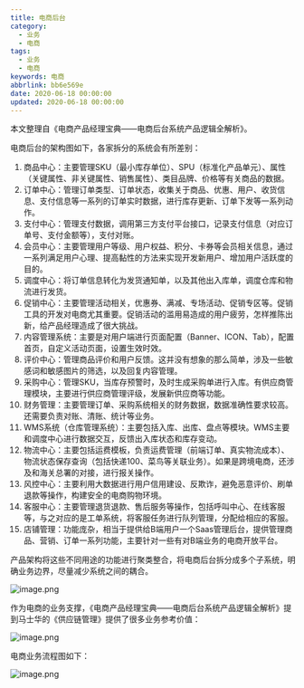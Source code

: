 ```yaml
---
title: 电商后台
category:
  - 业务
  - 电商
tags:
  - 业务
  - 电商
keywords: 电商
abbrlink: bb6e569e
date: 2020-06-18 00:00:00
updated: 2020-06-18 00:00:00
---
```


本文整理自《电商产品经理宝典——电商后台系统产品逻辑全解析》。

电商后台的架构图如下，各家拆分的系统会有所差别：

1. 商品中心：主要管理SKU（最小库存单位）、SPU（标准化产品单元）、属性（关键属性、非关键属性、销售属性）、类目品牌、价格等有关商品的数据。
2. 订单中心：管理订单类型、订单状态，收集关于商品、优惠、用户、收货信息、支付信息等一系列的订单实时数据，进行库存更新、订单下发等一系列动作。
3. 支付中心：管理支付数据，调用第三方支付平台接口，记录支付信息（对应订单号、支付金额等），支付对账。
4. 会员中心：主要管理用户等级、用户权益、积分、卡券等会员相关信息，通过一系列满足用户心理、提高黏性的方法来实现开发新用户、增加用户活跃度的目的。
5. 调度中心：将订单信息转化为发货通知单，以及其他出入库单，调度仓库和物流进行发货。
6. 促销中心：主要管理活动相关，优惠券、满减、专场活动、促销专区等。促销工具的开发对电商尤其重要。促销活动的滥用易造成的用户疲劳，怎样推陈出新，给产品经理造成了很大挑战。
7. 内容管理系统：主要是对用户端进行页面配置（Banner、ICON、Tab），配置首页，自定义活动页面，设置生效时效。
8. 评价中心：管理商品评价和用户反馈。这并没有想象的那么简单，涉及一些敏感词和敏感图片的筛选，以及回复内容管理。
9. 采购中心：管理SKU，当库存预警时，及时生成采购单进行入库。有供应商管理模块，主要进行供应商管理评级，发展新供应商等功能。
10. 财务管理：主要管理订单、采购系统相关的财务数据，数据准确性要求较高。还需要负责对账、清账、统计等业务。
11. WMS系统（仓库管理系统）：主要包括入库、出库、盘点等模块。WMS主要和调度中心进行数据交互，反馈出入库状态和库存变动。
12. 物流中心：主要包括运费模板，负责运费管理（前端订单、真实物流成本）、物流状态保存查询（包括快递100、菜鸟等关联业务）。如果是跨境电商，还涉及和海关总署的对接，进行报关操作。
13. 风控中心：主要利用大数据进行用户信用建设、反欺诈，避免恶意评价、刷单退款等操作，构建安全的电商购物环境。
14. 客服中心：主要管理退货退款、售后服务等操作，包括呼叫中心、在线客服等，与之对应的是工单系统，将客服任务进行队列管理，分配给相应的客服。
15. 店铺管理：功能庞杂，相当于提供给B端用户一个Saas管理后台，提供管理商品、营销、订单一系列功能，主要针对一些有对B端业务的电商开放平台。

产品架构将这些不同用途的功能进行聚类整合，将电商后台拆分成多个子系统，明确业务边界，尽量减少系统之间的耦合。

![image.png](ds1.png)

作为电商的业务支撑，《电商产品经理宝典——电商后台系统产品逻辑全解析》提到马士华的《供应链管理》提供了很多业务参考价值：

![image.png](ds2.png)

电商业务流程图如下：

![image.png](ds3.png)